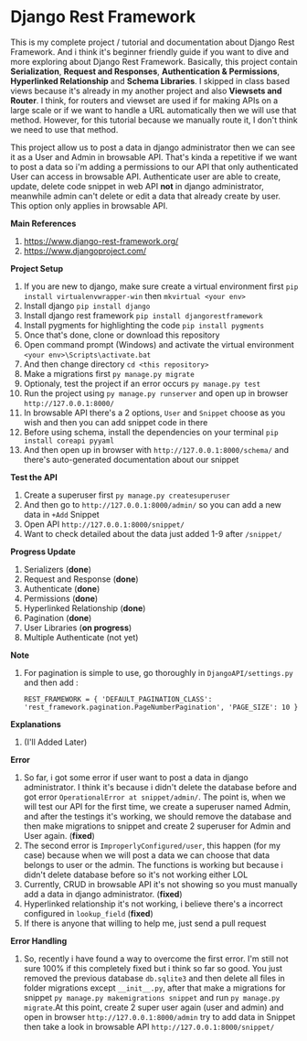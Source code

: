 # Django Rest Framework

This is my complete project / tutorial and documentation about Django Rest Framework. And i think it's beginner friendly guide if you want to dive 
and more exploring about Django Rest Framework. Basically, this project contain **Serialization**, **Request and Responses**, **Authentication & Permissions**,
**Hyperlinked Relationship** and **Schema Libraries**. I skipped in class based views because it's already in my another project and also **Viewsets and Router**.
I think, for routers and viewset are used if for making APIs on a large scale or if we want to handle a URL automatically then we will use that method. However, 
for this tutorial because we manually route it, I don't think we need to use that method. 

This project allow us to post a data in django administrator then we can see it as a User and Admin in browsable API. That's kinda a repetitive if we want to post
a data so i'm adding a permissions to our API that only authenticated User can access in browsable API. Authenticate user are able to create, update, delete code
snippet in web API **not** in django administrator, meanwhile admin can't delete or edit a data that already create by user. This option only applies in browsable API.


**Main References** 
1. https://www.django-rest-framework.org/  
2. https://www.djangoproject.com/

**Project Setup**
1. If you are new to django, make sure create a virtual environment first `pip install virtualenvwrapper-win` then `mkvirtual <your env>`
2. Install django `pip install django`
3. Install django rest framework `pip install djangorestframework`
4. Install pygments for highlighting the code `pip install pygments`
5. Once that's done, clone or download this repository
6. Open command prompt (Windows) and activate the virtual environment `<your env>\Scripts\activate.bat`
7. And then change directory `cd <this repository>`
8. Make a migrations first `py manage.py migrate`
9. Optionaly, test the project if an error occurs `py manage.py test`
10. Run the project using `py manage.py runserver` and open up in browser `http://127.0.0.1:8000/`
11. In browsable API there's a 2 options, `User` and `Snippet` choose as you wish and then you can add snippet code in there
12. Before using schema, install the dependencies on your terminal `pip install coreapi pyyaml`
13. And then open up in browser with `http://127.0.0.1:8000/schema/` and there's auto-generated documentation about our snippet

**Test the API**
1. Create a superuser first `py manage.py createsuperuser`
2. And then go to `http://127.0.0.1:8000/admin/` so you can add a new data in `+Add` Snippet 
3. Open API `http://127.0.0.1:8000/snippet/`
4. Want to check detailed about the data just added 1-9 after `/snippet/`

**Progress Update**
1. Serializers (**done**)
2. Request and Response (**done**)
3. Authenticate (**done**)
4. Permissions (**done**)
5. Hyperlinked Relationship (**done**)
6. Pagination (**done**)
7. User Libraries (**on progress**)
8. Multiple Authenticate (not yet)

**Note**
1. For pagination is simple to use, go thoroughly in `DjangoAPI/settings.py` and then add : 

    `REST_FRAMEWORK = {
    'DEFAULT_PAGINATION_CLASS': 'rest_framework.pagination.PageNumberPagination',
    'PAGE_SIZE': 10
    }`

**Explanations**
1. (I'll Added Later)

**Error**
1. So far, i got some error if user want to post a data in django administrator. I think it's because i didn't delete the database before and got
error `OperationalError at snippet/admin/`. The point is, when we will test our API for the first time, we create a superuser named Admin, and after the testings it's working,
we should remove the database and then make migrations to snippet and create 2 superuser for Admin and User again. (**fixed**)
2. The second error is `ImproperlyConfigured/user`, this happen (for my case) because when we will post a data we can choose that data belongs to user or the admin.
The functions is working but because i didn't delete database before so it's not working either LOL
3. Currently, CRUD in browsable API it's not showing so you must manually add a data in django administrator. (**fixed**)
4. Hyperlinked relationship it's not working, i believe there's a incorrect configured in `lookup_field` (**fixed**)
4. If there is anyone that willing to help me, just send a pull request

**Error Handling**
1. So, recently i have found a way to overcome the first error. I'm still not sure 100% if this completely fixed but i think so far so good. You just removed the previous database `db.sqlite3` and then delete all files in folder migrations except `__init__.py`, after that make a migrations for snippet `py manage.py makemigrations snippet` and run `py manage.py migrate`.At this point, create 2 super user again (user and admin) and open in browser `http://127.0.0.1:8000/admin` try to add data in Snippet then take a look in browsable API `http://127.0.0.1:8000/snippet/`
